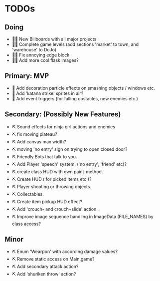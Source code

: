 # TODOs

## Doing
- 🌺🧪 New Billboards with all major projects
- 🌺🧪 Complete game levels (add sections 'market' to town, and 'warehouse' to DoJo)
- 🌺🧪 Fix annoying edge block
- 🌺🧪 Add more cool flask images?

## Primary: MVP
- 🧪 Add decoration particle effects on smashing objects / windows etc.
- 🧪️ Add 'katana strike' sprites in air?
- 🧪 Add event triggers (for falling obstacles, new enemies etc.)

## Secondary: (Possibly New Features)
- ⛏️ Sound effects for ninja girl actions and enemies
- ⛏️ fix moving plateau?
- ⛏️ Add canvas max width?
- ⛏️ moving 'no entry' sign on trying to open closed door?
- ⛏️ Friendly Bots that talk to you.
- ⛏️ Add Player 'speech' system. ('no entry', 'friend' etc)?
- ⛏️ create class HUD with own paint-method.
- ⛏️ Create HUD ( for picked items etc )?
- ⛏️ Player shooting or throwing objects.
- ⛏️ Collectables.
- ⛏️ Create item pickup HUD effect?
- ⛏️ Add 'crouch- and crouch+slide' action.
- ⛏️ Improve image sequence handling in ImageData (FILE_NAMES) by class access?

## Minor
- ⛏️ Enum 'Wearpon' with according damage values?
- ⛏️ Remove static access on Main.game?
- ⛏️ Add secondary attack action?
- ⛏️ Add 'shuriken throw' action?
